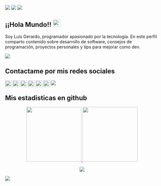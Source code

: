 <img src="https://user-images.githubusercontent.com/73097560/115834477-dbab4500-a447-11eb-908a-139a6edaec5c.gif"/>
<img src="https://www.gerardomarquez.dev/assets/mi_banner.png"/>
<img src="https://user-images.githubusercontent.com/73097560/115834477-dbab4500-a447-11eb-908a-139a6edaec5c.gif"/>

## ¡¡Hola Mundo!! <img src="https://github.com/TheDudeThatCode/TheDudeThatCode/blob/master/Assets/Earth.gif" width="24px">
Soy Luis Gerardo, programador apasionado por la tecnología. En este perfil comparto contenido sobre desarrollo de software, consejos de programación, proyectos personales y tips para mejorar como dev.

<img src="https://user-images.githubusercontent.com/73097560/115834477-dbab4500-a447-11eb-908a-139a6edaec5c.gif"/>

## Contactame por mis redes sociales

<a href="https://www.gerardomarquez.dev/">
  <img align="left" alt="Luis Gerardo Marquez | Pagina WEB" width="22px" src="https://www.gerardomarquez.dev/assets/web.svg" />
</a>
<a href="https://www.linkedin.com/in/luis-marquez-168080177/">
  <img align="left" alt="Luis Gerardo Marquez | Linkedin" width="22px" src="https://www.gerardomarquez.dev/assets/linkedin.svg" />
</a>
<a href="https://x.com/lgerardomarquez">
  <img align="left" alt="Luis Gerardo Marquez | X" width="22px" src="https://www.gerardomarquez.dev/assets/x.svg" />
</a>
<a href="https://www.facebook.com/people/Gerardo-Marquez-Dev/61578969874237">
  <img align="left" alt="Luis Gerardo Marquez | Facebook" width="22px" src="https://www.gerardomarquez.dev/assets/facebook.svg" />
</a>
<a href="https://www.instagram.com/gerardomarquezdev">
  <img align="left" alt="Luis Gerardo Marquez | Instagram" width="22px" src="https://www.gerardomarquez.dev/assets/instagram.svg" />
</a>
<a href="https://www.youtube.com/@LGerardoMarquez">
  <img align="left" alt="Luis Gerardo Marquez | YouTube" width="22px" src="https://www.gerardomarquez.dev/assets/youtube.svg" />
</a>

<img src="https://user-images.githubusercontent.com/73097560/115834477-dbab4500-a447-11eb-908a-139a6edaec5c.gif"/>

## Mis estadisticas en github

<p align="center">
<a href="https://github.com/AVS1508">
  <img height="180em" src="https://github-readme-stats-eight-theta.vercel.app/api?username=AlgorithmHappy&show_icons=true&theme=graywhite&include_all_commits=true&count_private=true"/>
  <img height="180em" src="https://github-readme-stats-eight-theta.vercel.app/api/top-langs/?username=AlgorithmHappy&layout=compact&langs_count=8&theme=graywhite"/>
</a>
</p>

<div align=center>
  
![](https://github-profile-summary-cards.vercel.app/api/cards/profile-details?username=AlgorithmHappy&theme=nord_bright)
  
 </div>

<img src="https://user-images.githubusercontent.com/73097560/115834477-dbab4500-a447-11eb-908a-139a6edaec5c.gif"/>